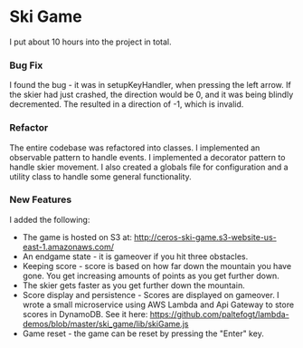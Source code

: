 # Ski Game
I put about 10 hours into the project in total.
### Bug Fix
I found the bug - it was in setupKeyHandler, when pressing the left arrow. If the skier had just crashed, the direction would be 0, and it was being blindly decremented. The resulted in a direction of -1, which is invalid.

### Refactor
The entire codebase was refactored into classes. I implemented an observable pattern to handle events. I implemented a decorator pattern to handle skier movement. I also created a globals file for configuration and a utility class to handle some general functionality.

### New Features
I added the following:
 - The game is hosted on S3 at: http://ceros-ski-game.s3-website-us-east-1.amazonaws.com/
 - An endgame state - it is gameover if you hit three obstacles.
 - Keeping score - score is based on how far down the mountain you have gone. You get increasing amounts of points as you get further down.
 - The skier gets faster as you get further down the mountain.
 - Score display and persistence - Scores are displayed on gameover. I wrote a small microservice using AWS Lambda and Api Gateway to store scores in DynamoDB. See it here: https://github.com/paltefogt/lambda-demos/blob/master/ski_game/lib/skiGame.js
 - Game reset - the game can be reset by pressing the "Enter" key.